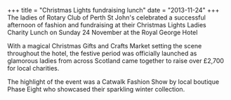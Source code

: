 +++
title = "Christmas Lights fundraising lunch"
date = "2013-11-24"
+++
The ladies of Rotary Club of Perth St John's celebrated a successful afternoon of fashion and fundraising at their Christmas Lights Ladies Charity Lunch on Sunday 24 November at the Royal George Hotel

With a magical Christmas Gifts and Crafts Market setting the scene throughout the hotel, the festive period was officially launched as glamorous ladies from across Scotland came together to raise over £2,700 for local charities.

The highlight of the event was a Catwalk Fashion Show by local boutique Phase Eight who showcased their sparkling winter collection.